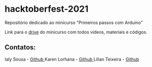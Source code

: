 # hacktoberfest-2021
 Repositório dedicado ao minicurso "Primeiros passos com Arduino"

<p>Link para o <a href="https://drive.google.com/drive/folders/1pjhJFo2ZuA71BvirgXEX5RftHhAxQVlP"> drive</a> do minicurso com todos vídeos, materiais e códigos.</p>

## Contatos:

Ialy Sousa - <a href="https://github.com/ialysousa">Github </a>
Karen Lorhana - <a href="https://github.com/karenlorhana"> Github </a>
Lilian Teixeira - <a href="https://github.com/lilianhteixeira"> Github </a>
